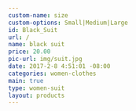 ```yaml
---
custom-name: size
custom-options: Small|Medium|Large
id: Black_Suit
url: /
name: black suit
price: 20.00
pic-url: img/suit.jpg
date: 2017-2-8 4:51:01 -08:00
categories: women-clothes
main: true
type: women-suit
layout: products
---
```

